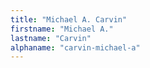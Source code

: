 ```yaml
---
title: "Michael A. Carvin"
firstname: "Michael A."
lastname: "Carvin"
alphaname: "carvin-michael-a"
---
```

